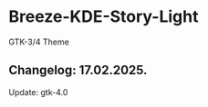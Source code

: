 # Breeze-KDE-Story-Light
GTK-3/4 Theme

Changelog: 17.02.2025.
-----------------------

Update: gtk-4.0
